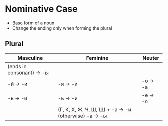 # Nominative Case

* Base form of a noun
* Change the ending only when forming the plural

## Plural

| Masculine                 | Feminine                                              | Neuter   |
|---------------------------|-------------------------------------------------------|----------|
| (ends in consonant) -> -ы |                                                       |          |
| -й -> -и                  | -я -> -и                                              | -о -> -а |
| -ь -> -и                  | -ь -> -и                                              | -е -> -я |
|                           | (Г, К, Х, Ж, Ч, Ш, Щ) + -а -> -и (otherwise) -а -> -ы |          |

